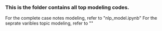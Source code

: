 ### This is the folder contains all top modeling codes.
For the complete case notes modeling, refer to "nlp_model.ipynb"
For the seprate varibles topic modeling, refer to ""
